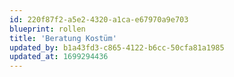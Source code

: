 ```yaml
---
id: 220f87f2-a5e2-4320-a1ca-e67970a9e703
blueprint: rollen
title: 'Beratung Kostüm'
updated_by: b1a43fd3-c865-4122-b6cc-50cfa81a1985
updated_at: 1699294436
---
```

